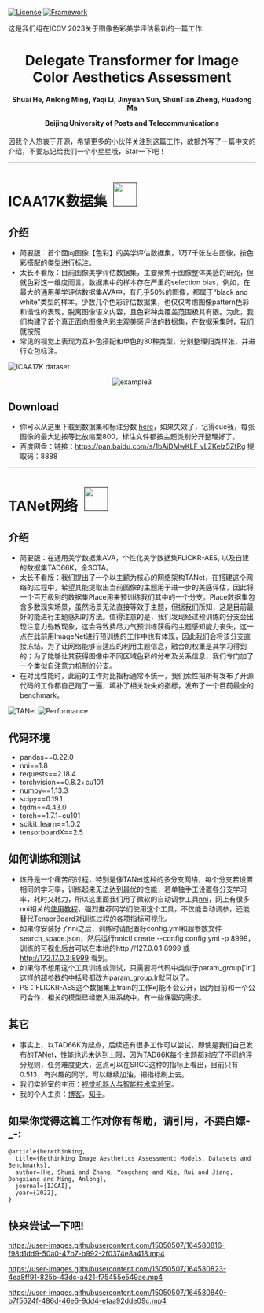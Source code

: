 [![License](https://img.shields.io/badge/License-Apache%202.0-blue.svg)](https://opensource.org/licenses/Apache-2.0)
[![Framework](https://img.shields.io/badge/PyTorch-%23EE4C2C.svg?&logo=PyTorch&logoColor=white)](https://pytorch.org/)

这是我们组在ICCV 2023关于图像色彩美学评估最新的一篇工作: 

<div align="center">
<h1>
<b>
Delegate Transformer for Image Color Aesthetics Assessment
</b>
</h1>
<h4>
<b>
Shuai He, Anlong Ming, Yaqi Li, Jinyuan Sun, ShunTian Zheng, Huadong Ma
    
Beijing University of Posts and Telecommunications
</b>
</h4>
</div>

因我个人热衷于开源，希望更多的小伙伴关注到这篇工作，故额外写了一篇中文的介绍，不要忘记给我们一个小星星哦，Star一下吧！
<!-- ![ICAA17K dataset](https://user-images.githubusercontent.com/15050507/164587655-4af0b519-7213-4f29-b378-5dfc51dfab83.png)
![Performance](https://user-images.githubusercontent.com/15050507/164587663-043a76d8-5d1b-417e-856d-2320fbe26836.png) -->
------------------------------------------------------------------------------------------------------------

# ICAA17K数据集 &nbsp;<a href=""><img width="48" src="https://github.com/woshidandan/Image-Color-Aesthetics-Assessment/assets/15050507/94354c2b-c70e-4d31-bc40-4a2c76d671ff"></a>


## 介绍
* 简要版：首个面向图像【色彩】的美学评估数据集，1万7千张左右图像，按色彩搭配的类型进行标注。
* 太长不看版：目前图像美学评估数据集，主要聚焦于图像整体美感的研究，但就色彩这一维度而言，数据集中的样本存在严重的selection bias，例如，在最大的通用美学评估数据集AVA中，有几乎50%的图像，都属于“black and white”类型的样本。少数几个色彩评估数据集，也仅仅考虑图像pattern色彩和谐性的表现，脱离图像语义内容，且色彩种类覆盖范围极其有限。为此，我们构建了首个真正面向图像色彩主观美感评估的数据集，在数据采集时，我们就按照
* 常见的视觉上表现为互补色搭配和单色的30种类型，分别整理归类样张，并进行众包标注。

![ICAA17K dataset](https://github.com/woshidandan/Image-Color-Aesthetics-Assessment/assets/15050507/bedbe5bc-0144-4714-a47f-94aaeb2951f7)


<div align="center">
    
![example3](https://user-images.githubusercontent.com/15050507/164624400-acb365e0-05d9-4de9-bc16-f894904c6d33.png)
    
</div>

## Download
* 你可以从这里下载到数据集和标注分数 [here](https://drive.google.com/drive/folders/1b2D9LeeG5XZzhEa8ldnIZjGh0IHadHhU?usp=sharing)，如果失效了，记得cue我，每张图像的最大边按等比放缩至800，标注文件都按主题类别分开整理好了。
* 百度网盘：链接：https://pan.baidu.com/s/1bAiDMwKLF_vLZKelz5ZfRg 提取码：8888 

------------------------------------------------------------------------------------------------------------

# TANet网络 &nbsp;<a href=""><img width="48" src="docs/release_icon.png"></a>

## 介绍
* 简要版：在通用美学数据集AVA，个性化美学数据集FLICKR-AES, 以及自建的数据集TAD66K，全SOTA。
* 太长不看版：我们提出了一个以主题为核心的网络架构TANet，在搭建这个网络的过程中，希望其能提取出当前图像的主题用于进一步的美感评估，因此将一个百万级别的数据集Place用来预训练我们其中的一个分支。Place数据集包含多数现实场景，虽然场景无法直接等效于主题，但据我们所知，这是目前最好的能进行主题感知的方法。值得注意的是，我们发现经过预训练的分支会出现注意力弥散现象，这会导致费尽力气预训练获得的主题感知能力丧失，这一点在此前用ImageNet进行预训练的工作中也有体现，因此我们会将该分支直接冻结。为了让网络能够自适应的利用主题信息，融合的权重是其学习得到的；为了能够让其获得图像中不同区域色彩的分布及关系信息，我们专门加了一个类似自注意力机制的分支。
* 在对比性能时，此前的工作对比指标通常不统一，我们索性把所有发布了开源代码的工作都自己跑了一遍，填补了相关缺失的指标，发布了一个目前最全的benchmark。

![TANet](https://user-images.githubusercontent.com/15050507/164627140-fed5f9b9-43fa-4cb3-a23f-b60935d3aa71.png)
![Performance](https://user-images.githubusercontent.com/15050507/164587663-043a76d8-5d1b-417e-856d-2320fbe26836.png)


## 代码环境
* pandas==0.22.0
* nni==1.8
* requests==2.18.4
* torchvision==0.8.2+cu101
* numpy==1.13.3
* scipy==0.19.1
* tqdm==4.43.0
* torch==1.7.1+cu101
* scikit_learn==1.0.2
* tensorboardX==2.5

## 如何训练和测试
* 炼丹是一个痛苦的过程，特别是像TANet这种的多分支网络，每个分支若设置相同的学习率，训练起来无法达到最优的性能，若单独手工设置各分支学习率，耗时又耗力，所以这里面我们用了微软的自动调参工具[nni](https://github.com/microsoft/nni)，网上有很多nni相关的[使用教程](https://blog.csdn.net/weixin_43653494/article/details/101039198)，强烈推荐同学们使用这个工具，不仅能自动调参，还能替代TensorBoard对训练过程的各项指标可视化。
* 如果你安装好了nni之后，训练时请配置好config.yml和超参数文件search_space.json，然后运行nnictl create --config config.yml -p 8999，训练的可视化后台可以在本地的http://127.0.0.1:8999 或 http://172.17.0.3:8999 看到。
* 如果你不想用这个工具训练或测试，只需要将代码中类似于param_group['lr']这样的超参数的中括号都改为param_group.lr就可以了。
* PS：FLICKR-AES这个数据集上train的工作可能不会公开，因为目前和一个公司合作，相关的模型已经嵌入进系统中，有一些保密的需求。

## 其它
* 事实上，以TAD66K为起点，后续还有很多工作可以尝试，即使是我们自己发布的TANet，性能也远未达到上限，因为TAD66K每个主题都对应了不同的评分规则，任务难度更大，这点可以在SRCC这种的指标上看出，目前只有0.513，有兴趣的同学，可以继续加油，把指标刷上去。
* 我们实验室的主页：[视觉机器人与智能技术实验室](http://www.mrobotit.cn/Default.aspx)。
* 我的个人主页：[博客](https://xiaohegithub.cn/)，[知乎](https://www.zhihu.com/people/wo-shi-dan-dan-87)。

## 如果你觉得这篇工作对你有帮助，请引用，不要白嫖-_-:
```
@article{herethinking,
  title={Rethinking Image Aesthetics Assessment: Models, Datasets and Benchmarks},
  author={He, Shuai and Zhang, Yongchang and Xie, Rui and Jiang, Dongxiang and Ming, Anlong},
  journal={IJCAI},
  year={2022},
}
```

## 快来尝试一下吧!
https://user-images.githubusercontent.com/15050507/164580816-f98d1dd9-50a0-47b7-b992-2f0374e8a418.mp4

https://user-images.githubusercontent.com/15050507/164580823-4ea8ff91-825b-43dc-a421-f75455e549ae.mp4

https://user-images.githubusercontent.com/15050507/164580840-b7f5624f-486d-46e6-9dd4-efaa92dde09c.mp4


